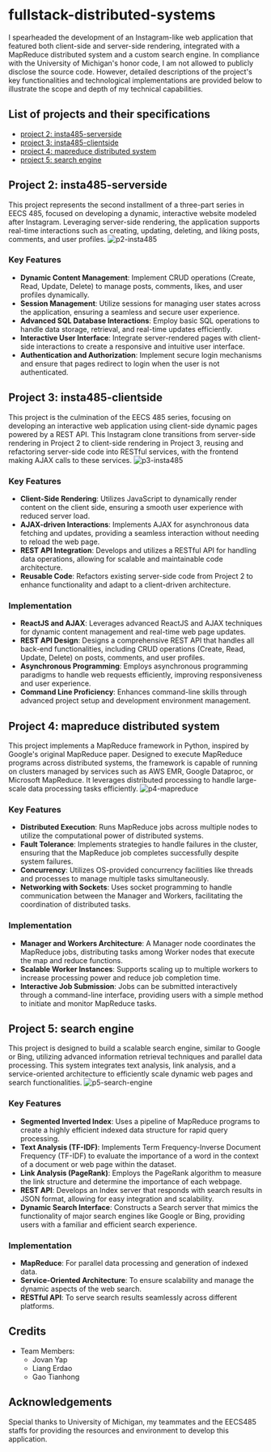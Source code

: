 # fullstack-distributed-systems
I spearheaded the development of an Instagram-like web application that featured both client-side and server-side rendering, integrated with a MapReduce distributed system and a custom search engine. In compliance with the University of Michigan's honor code, I am not allowed to publicly disclose the source code. However, detailed descriptions of the project's key functionalities and technological implementations are provided below to illustrate the scope and depth of my technical capabilities.

## List of projects and their specifications
- [project 2: insta485-serverside](https://eecs485staff.github.io/p2-insta485-serverside/)
- [project 3: insta485-clientside](https://eecs485staff.github.io/p3-insta485-clientside/)
- [project 4: mapreduce distributed system](https://eecs485staff.github.io/p4-mapreduce/)
- [project 5: search engine](https://eecs485staff.github.io/p5-search-engine/)

## Project 2: insta485-serverside
This project represents the second installment of a three-part series in EECS 485, focused on developing a dynamic, interactive website modeled after Instagram. Leveraging server-side rendering, the application supports real-time interactions such as creating, updating, deleting, and liking posts, comments, and user profiles.
![p2-insta485](./p2-insta485.png)

### Key Features
- **Dynamic Content Management**: Implement CRUD operations (Create, Read, Update, Delete) to manage posts, comments, likes, and user profiles dynamically.
- **Session Management**: Utilize sessions for managing user states across the application, ensuring a seamless and secure user experience.
- **Advanced SQL Database Interactions**: Employ basic SQL operations to handle data storage, retrieval, and real-time updates efficiently.
- **Interactive User Interface**: Integrate server-rendered pages with client-side interactions to create a responsive and intuitive user interface.
- **Authentication and Authorization**: Implement secure login mechanisms and ensure that pages redirect to login when the user is not authenticated.

## Project 3: insta485-clientside
This project is the culmination of the EECS 485 series, focusing on developing an interactive web application using client-side dynamic pages powered by a REST API. This Instagram clone transitions from server-side rendering in Project 2 to client-side rendering in Project 3, reusing and refactoring server-side code into RESTful services, with the frontend making AJAX calls to these services.
![p3-insta485](./p3-insta485.png)

### Key Features
- **Client-Side Rendering**: Utilizes JavaScript to dynamically render content on the client side, ensuring a smooth user experience with reduced server load.
- **AJAX-driven Interactions**: Implements AJAX for asynchronous data fetching and updates, providing a seamless interaction without needing to reload the web page.
- **REST API Integration**: Develops and utilizes a RESTful API for handling data operations, allowing for scalable and maintainable code architecture.
- **Reusable Code**: Refactors existing server-side code from Project 2 to enhance functionality and adapt to a client-driven architecture.

### Implementation
- **ReactJS and AJAX**: Leverages advanced ReactJS and AJAX techniques for dynamic content management and real-time web page updates.
- **REST API Design**: Designs a comprehensive REST API that handles all back-end functionalities, including CRUD operations (Create, Read, Update, Delete) on posts, comments, and user profiles.
- **Asynchronous Programming**: Employs asynchronous programming paradigms to handle web requests efficiently, improving responsiveness and user experience.
- **Command Line Proficiency**: Enhances command-line skills through advanced project setup and development environment management.

## Project 4: mapreduce distributed system
This project implements a MapReduce framework in Python, inspired by Google's original MapReduce paper. Designed to execute MapReduce programs across distributed systems, the framework is capable of running on clusters managed by services such as AWS EMR, Google Dataproc, or Microsoft MapReduce. It leverages distributed processing to handle large-scale data processing tasks efficiently.
![p4-mapreduce](./p4-mapreduce.png)

### Key Features
- **Distributed Execution**: Runs MapReduce jobs across multiple nodes to utilize the computational power of distributed systems.
- **Fault Tolerance**: Implements strategies to handle failures in the cluster, ensuring that the MapReduce job completes successfully despite system failures.
- **Concurrency**: Utilizes OS-provided concurrency facilities like threads and processes to manage multiple tasks simultaneously.
- **Networking with Sockets**: Uses socket programming to handle communication between the Manager and Workers, facilitating the coordination of distributed tasks.

### Implementation
- **Manager and Workers Architecture**: A Manager node coordinates the MapReduce jobs, distributing tasks among Worker nodes that execute the map and reduce functions.
- **Scalable Worker Instances**: Supports scaling up to multiple workers to increase processing power and reduce job completion time.
- **Interactive Job Submission**: Jobs can be submitted interactively through a command-line interface, providing users with a simple method to initiate and monitor MapReduce tasks.

## Project 5: search engine 
This project is designed to build a scalable search engine, similar to Google or Bing, utilizing advanced information retrieval techniques and parallel data processing. This system integrates text analysis, link analysis, and a service-oriented architecture to efficiently scale dynamic web pages and search functionalities.
![p5-search-engine](./p5-search-engine.png)

### Key Features
- **Segmented Inverted Index**: Uses a pipeline of MapReduce programs to create a highly efficient indexed data structure for rapid query processing.
- **Text Analysis (TF-IDF)**: Implements Term Frequency-Inverse Document Frequency (TF-IDF) to evaluate the importance of a word in the context of a document or web page within the dataset.
- **Link Analysis (PageRank)**: Employs the PageRank algorithm to measure the link structure and determine the importance of each webpage.
- **REST API**: Develops an Index server that responds with search results in JSON format, allowing for easy integration and scalability.
- **Dynamic Search Interface**: Constructs a Search server that mimics the functionality of major search engines like Google or Bing, providing users with a familiar and efficient search experience.

### Implementation
- **MapReduce**: For parallel data processing and generation of indexed data.
- **Service-Oriented Architecture**: To ensure scalability and manage the dynamic aspects of the web search.
- **RESTful API**: To serve search results seamlessly across different platforms.

## Credits
- Team Members:
    - Jovan Yap
    - Liang Erdao
    - Gao Tianhong

## Acknowledgements
Special thanks to University of Michigan, my teammates and the EECS485 staffs for providing the resources and environment to develop this application.